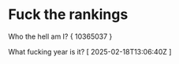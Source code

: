 # Fuck the rankings

Who the hell am I?
{ 10365037 }

What fucking year is it?
[ 2025-02-18T13:06:40Z ]
